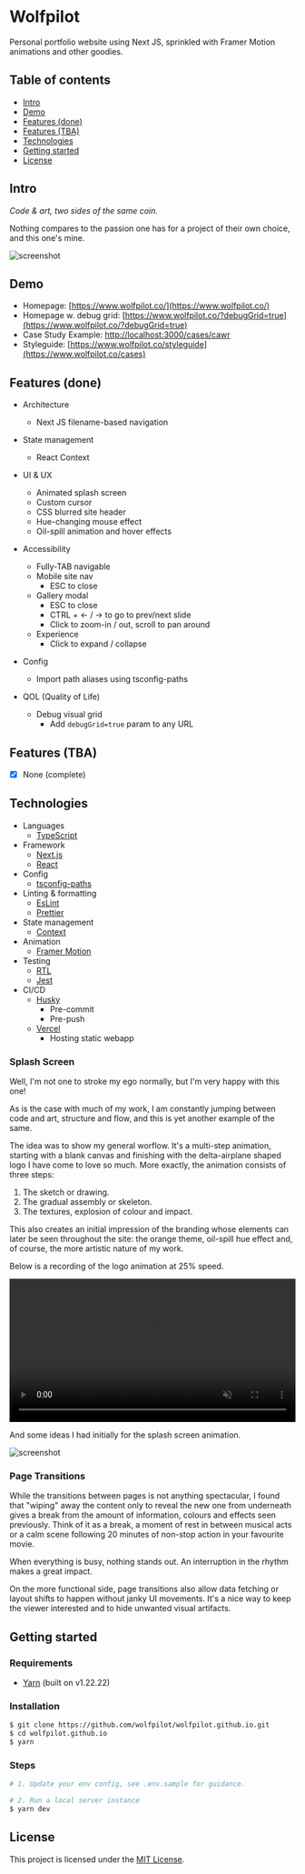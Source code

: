 # Wolfpilot

Personal portfolio website using Next JS, sprinkled with Framer Motion animations and other goodies.

## Table of contents

- [Intro](#intro)
- [Demo](#demo)
- [Features (done)](#features-done)
- [Features (TBA)](#features-tba)
- [Technologies](#technologies)
- [Getting started](#getting-started)
- [License](#license)

## Intro

_Code & art, two sides of the same coin._

Nothing compares to the passion one has for a project of their own choice, and this one's mine.

![screenshot](./docs/images/logo.webp)

## Demo

- Homepage: [https://www.wolfpilot.co/](https://www.wolfpilot.co/)
- Homepage w. debug grid: [https://www.wolfpilot.co/?debugGrid=true](https://www.wolfpilot.co/?debugGrid=true)
- Case Study Example: [http://localhost:3000/cases/cawr](http://localhost:3000/cases/cawr)
- Styleguide: [https://www.wolfpilot.co/styleguide](https://www.wolfpilot.co/cases)

## Features (done)

- Architecture

  - Next JS filename-based navigation

- State management

  - React Context

- UI & UX

  - Animated splash screen
  - Custom cursor
  - CSS blurred site header
  - Hue-changing mouse effect
  - Oil-spill animation and hover effects

- Accessibility

  - Fully-TAB navigable
  - Mobile site nav
    - ESC to close
  - Gallery modal
    - ESC to close
    - CTRL + <- / -> to go to prev/next slide
    - Click to zoom-in / out, scroll to pan around
  - Experience
    - Click to expand / collapse

- Config

  - Import path aliases using tsconfig-paths

- QOL (Quality of Life)

  - Debug visual grid
    - Add `debugGrid=true` param to any URL

## Features (TBA)

- [x] None (complete)

## Technologies

- Languages
  - [TypeScript](https://www.typescriptlang.org/)
- Framework
  - [Next.js](https://nextjs.org/)
  - [React](https://react.dev/)
- Config
  - [tsconfig-paths](https://www.npmjs.com/package/tsconfig-paths)
- Linting & formatting
  - [EsLint](https://eslint.org/)
  - [Prettier](https://prettier.io/)
- State management
  - [Context](https://react.dev/reference/react/createContext)
- Animation
  - [Framer Motion](https://www.framer.com/motion/)
- Testing
  - [RTL](https://testing-library.com/)
  - [Jest](https://jestjs.io/)
- CI/CD
  - [Husky](https://www.npmjs.com/package/husky)
    - Pre-commit
    - Pre-push
  - [Vercel](https://vercel.com/)
    - Hosting static webapp

### Splash Screen

Well, I'm not one to stroke my ego normally, but I'm very happy with this one!

As is the case with much of my work, I am constantly jumping between code and art, structure and flow, and this is yet another example of the same.

The idea was to show my general worflow. It's a multi-step animation, starting with a blank canvas and finishing with the delta-airplane shaped logo I have come to love so much. More exactly, the animation consists of three steps:

1. The sketch or drawing.
2. The gradual assembly or skeleton.
3. The textures, explosion of colour and impact.

This also creates an initial impression of the branding whose elements can later be seen throughout the site: the orange theme, oil-spill hue effect and, of course, the more artistic nature of my work.

Below is a recording of the logo animation at 25% speed.

<video width="100%" height="auto" controls autoplay loop muted>
  <source src="./docs/videos/logo-animation-slowmo.mp4" type="video/mp4">
</video>

And some ideas I had initially for the splash screen animation.

![screenshot](./docs/images/splash-screen-anim.jpg)

### Page Transitions

While the transitions between pages is not anything spectacular, I found that "wiping" away the content only to reveal the new one from underneath gives a break from the amount of information, colours and effects seen previously. Think of it as a break, a moment of rest in between musical acts or a calm scene following 20 minutes of non-stop action in your favourite movie.

When everything is busy, nothing stands out. An interruption in the rhythm makes a great impact.

On the more functional side, page transitions also allow data fetching or layout shifts to happen without janky UI movements. It's a nice way to keep the viewer interested and to hide unwanted visual artifacts.

## Getting started

### Requirements

- [Yarn](https://yarnpkg.com/) (built on v1.22.22)

### Installation

```bash
$ git clone https://github.com/wolfpilot/wolfpilot.github.io.git
$ cd wolfpilot.github.io
$ yarn
```

### Steps

```bash
# 1. Update your env config, see .env.sample for guidance.

# 2. Run a local server instance
$ yarn dev
```

## License

This project is licensed under the [MIT License](LICENSE).
